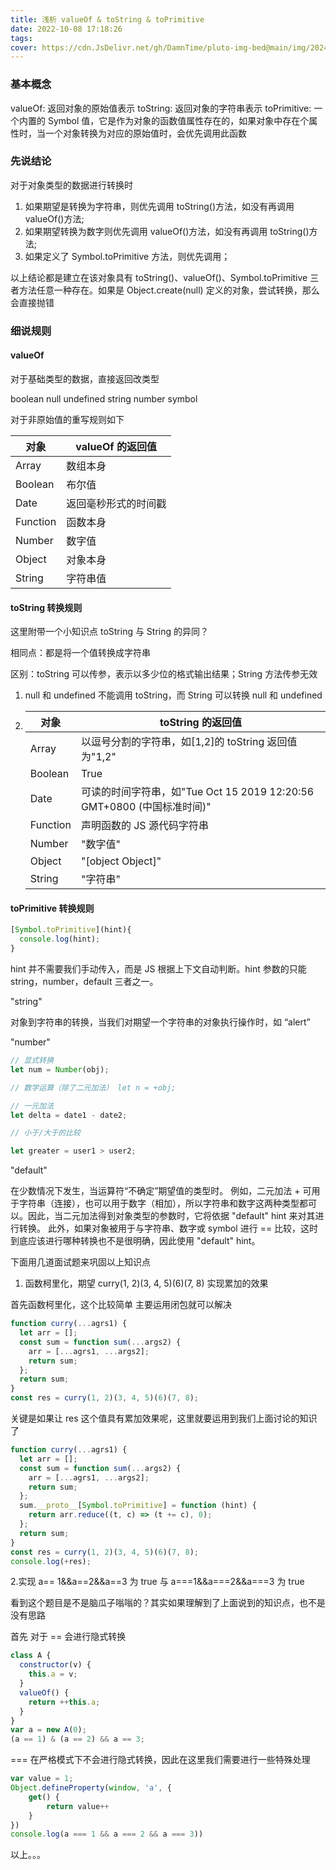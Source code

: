 ```yaml
---
title: 浅析 valueOf & toString & toPrimitive
date: 2022-10-08 17:18:26
tags:
cover: https://cdn.JsDelivr.net/gh/DamnTime/pluto-img-bed@main/img/202405221529011.png
---
```


### 基本概念

valueOf: 返回对象的原始值表示
toString: 返回对象的字符串表示
toPrimitive: 一个内置的 Symbol 值，它是作为对象的函数值属性存在的，如果对象中存在个属性时，当一个对象转换为对应的原始值时，会优先调用此函数

<!--more-->

### 先说结论

对于对象类型的数据进行转换时

1. 如果期望是转换为字符串，则优先调用 toString()方法，如没有再调用 valueOf()方法;
2. 如果期望转换为数字则优先调用 valueOf()方法，如没有再调用 toString()方法;
3. 如果定义了 Symbol.toPrimitive 方法，则优先调用；

以上结论都是建立在该对象具有 toString()、valueOf()、Symbol.toPrimitive 三者方法任意一种存在。如果是 Object.create(null) 定义的对象，尝试转换，那么会直接抛错

### 细说规则

#### valueOf

对于基础类型的数据，直接返回改类型

boolean
null
undefined
string
number
symbol

对于非原始值的重写规则如下

| 对象     | valueOf 的返回值     |
| -------- | -------------------- |
| Array    | 数组本身             |
| Boolean  | 布尔值               |
| Date     | 返回毫秒形式的时间戳 |
| Function | 函数本身             |
| Number   | 数字值               |
| Object   | 对象本身             |
| String   | 字符串值             |

#### toString 转换规则

这里附带一个小知识点 toString 与 String 的异同？

相同点：都是将一个值转换成字符串

区别：toString 可以传参，表示以多少位的格式输出结果；String 方法传参无效

1. null 和 undefined 不能调用 toString，而 String 可以转换 null 和 undefined
2. | 对象     | toString 的返回值                                                      |
   | -------- | ---------------------------------------------------------------------- |
   | Array    | 以逗号分割的字符串，如[1,2]的 toString 返回值为"1,2"                   |
   | Boolean  | True                                                                   |
   | Date     | 可读的时间字符串，如"Tue Oct 15 2019 12:20:56 GMT+0800 (中国标准时间)" |
   | Function | 声明函数的 JS 源代码字符串                                             |
   | Number   | "数字值"                                                               |
   | Object   | "[object Object]"                                                      |
   | String   | "字符串"                                                               |

#### toPrimitive 转换规则

```js
[Symbol.toPrimitive](hint){
  console.log(hint);
}
```

hint 并不需要我们手动传入，而是 JS 根据上下文自动判断。hint 参数的只能 string，number，default 三者之一。

"string"

对象到字符串的转换，当我们对期望一个字符串的对象执行操作时，如 “alert”

"number"

```js
// 显式转换
let num = Number(obj);

// 数学运算（除了二元加法） let n = +obj;

// 一元加法
let delta = date1 - date2;

// 小于/大于的比较

let greater = user1 > user2;
```

"default"

在少数情况下发生，当运算符“不确定”期望值的类型时。
例如，二元加法 + 可用于字符串（连接），也可以用于数字（相加），所以字符串和数字这两种类型都可以。因此，当二元加法得到对象类型的参数时，它将依据 "default" hint 来对其进行转换。
此外，如果对象被用于与字符串、数字或 symbol 进行 == 比较，这时到底应该进行哪种转换也不是很明确，因此使用 "default" hint。

下面用几道面试题来巩固以上知识点

1. 函数柯里化，期望 curry(1, 2)(3, 4, 5)(6)(7, 8) 实现累加的效果

首先函数柯里化，这个比较简单 主要运用闭包就可以解决

```js
function curry(...agrs1) {
  let arr = [];
  const sum = function sum(...args2) {
    arr = [...agrs1, ...args2];
    return sum;
  };
  return sum;
}
const res = curry(1, 2)(3, 4, 5)(6)(7, 8);
```

关键是如果让 res 这个值具有累加效果呢，这里就要运用到我们上面讨论的知识了

```js
function curry(...agrs1) {
  let arr = [];
  const sum = function sum(...args2) {
    arr = [...agrs1, ...args2];
    return sum;
  };
  sum.__proto__[Symbol.toPrimitive] = function (hint) {
    return arr.reduce((t, c) => (t += c), 0);
  };
  return sum;
}
const res = curry(1, 2)(3, 4, 5)(6)(7, 8);
console.log(+res);
```

2.实现 a== 1&&a==2&&a==3 为 true 与 a===1&&a===2&&a===3 为 true

看到这个题目是不是脑瓜子嗡嗡的？其实如果理解到了上面说到的知识点，也不是没有思路

首先 对于 == 会进行隐式转换

```js
class A {
  constructor(v) {
    this.a = v;
  }
  valueOf() {
    return ++this.a;
  }
}
var a = new A(0);
(a == 1) & (a == 2) && a == 3;
```

=== 在严格模式下不会进行隐式转换，因此在这里我们需要进行一些特殊处理

```js
var value = 1;
Object.defineProperty(window, 'a', {
    get() {
        return value++
    }
})
console.log(a === 1 && a === 2 && a === 3))
```

以上。。。

